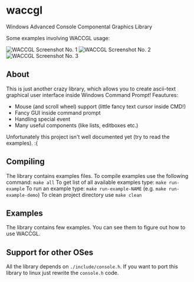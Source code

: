 # waccgl
Windows Advanced Console Componental Graphics Library

Some examples involving WACCGL usage:

![WACCGL Screenshot No. 1](https://raw.githubusercontent.com/isis97/waccgl/master/static/screenshot0.png "Example no. 1")
![WACCGL Screenshot No. 2](https://raw.githubusercontent.com/isis97/waccgl/master/static/screenshot1.png "Example no. 2")
![WACCGL Screenshot No. 3](https://raw.githubusercontent.com/isis97/waccgl/master/static/screenshot2.png "Example no. 3")


## About
This is just another crazy library, which allows you to create ascii-text graphical user interface inside Windows Command Prompt!
Feautures:

  * Mouse (and scroll wheel) support (little fancy text cursor inside CMD!)
  * Fancy GUI inside command prompt
  * Handling special event
  * Many useful components (like lists, editboxes etc.)

Unfortunately this project isn't well documented yet (try to read the examples). :(

## Compiling
The library contains examples files.
To compile examples use the following command: `make all`
To get list of all available examples type: `make run-example`
To run an example type: `make run-example-NAME` (e.g. `make run-example-demo`)
To clean project directory use `make clean`

## Examples
The library contains few examples.
You can see them to figure out how to use WACCGL.

## Support for other OSes
All the library depends on `./include/console.h`.
If you want to port this library to linux just rewrite the `console.h` code.
